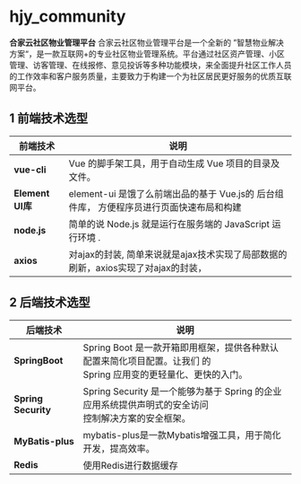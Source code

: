 # hjy_community
**合家云社区物业管理平台**
合家云社区物业管理平台是一个全新的 ”智慧物业解决方案“，是一款互联网+的专业社区物业管理系统。平台通过社区资产管理、小区管理、访客管理、在线报修、意见投诉等多种功能模块，来全面提升社区工作人员的工作效率和客户服务质量，主要致力于构建一个为社区居民更好服务的优质互联网平台。
## 1 前端技术选型

| 前端技术         | 说明                                                         |
| ---------------- | ------------------------------------------------------------ |
| **vue-cli**      | Vue 的脚手架工具，用于自动生成 Vue 项目的目录及文件。        |
| **Element UI库** | element-ui 是饿了么前端出品的基于 Vue.js的 后台组件库， 方便程序员进行页面快速布局和构建 |
| **node.js**      | 简单的说 Node.js 就是运行在服务端的 JavaScript 运行环境 .    |
| **axios**        | 对ajax的封装, 简单来说就是ajax技术实现了局部数据的刷新，axios实现了对ajax的封装， |

## 2 后端技术选型

| 后端技术            | 说明                                                         |
| ------------------- | ------------------------------------------------------------ |
| **SpringBoot**      | Spring Boot 是一款开箱即用框架，提供各种默认配置来简化项目配置。让我们 的<br /> Spring 应用变的更轻量化、更快的入门。 |
| **Spring Security** | Spring Security 是一个能够为基于 Spring 的企业应用系统提供声明式的安全访问<br />控制解决方案的安全框架。 |
| **MyBatis-plus**    | mybatis-plus是一款Mybatis增强工具，用于简化开发，提高效率。  |
| **Redis**           | 使用Redis进行数据缓存                                        |
